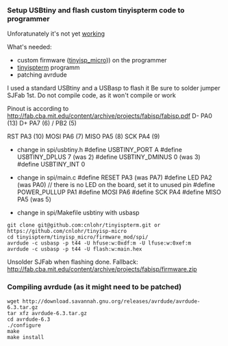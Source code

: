 ### Setup USBtiny and flash custom tinyispterm code to programmer

Unforatunately it's not yet [working](https://github.com/cnlohr/tinyisp-micro/issues/1#issuecomment-489075296)

What's needed:
- custom firmware ([tinyisp_micro](https://github.com/cnlohr/tinyisp-micro))) on the programmer
- [tinyispterm](https://github.com/cnlohr/tinyispterm) programm
- patching avrdude


I used a standard USBtiny and a USBasp to flash it
Be sure to solder jumper SJFab 1st.
Do not compile code, as it won't compile or work

Pinout is according to http://fab.cba.mit.edu/content/archive/projects/fabisp/fabisp.pdf
D-   PA0 (13)
D+   PA7 (6) / PB2 (5)

RST  PA3 (10)
MOSI PA6 (7)
MISO PA5 (8)
SCK  PA4 (9)

- change in spi/usbtiny.h
#define USBTINY_PORT   A
#define USBTINY_DPLUS  7 (was 2)
#define USBTINY_DMINUS 0 (was 3)
#define USBTINY_INT    0

- change in spi/main.c
#define RESET         PA3 (was PA7)
#define LED           PA2 (was PA0) // there is no LED on the board, set it to unused pin
#define POWER_PULLUP  PA1
#define MOSI          PA6
#define SCK           PA4
#define MISO          PA5 (was 5)

- change in spi/Makefile
usbtiny with usbasp


```
git clone git@github.com:cnlohr/tinyispterm.git or https://github.com/cnlohr/tinyisp-micro
cd tinyispterm/tinyisp_micro/firmware_mod/spi/
avrdude -c usbasp -p t44 -U hfuse:w:0xdf:m -U lfuse:w:0xef:m
avrdude -c usbasp -p t44 -U flash:w:main.hex
```

Unsolder SJFab when flashing done.
Fallback: http://fab.cba.mit.edu/content/archive/projects/fabisp/firmware.zip

### Compiling avrdude (as it might need to be patched)
```
wget http://download.savannah.gnu.org/releases/avrdude/avrdude-6.3.tar.gz
tar xfz avrdude-6.3.tar.gz
cd avrdude-6.3
./configure
make
make install
```
